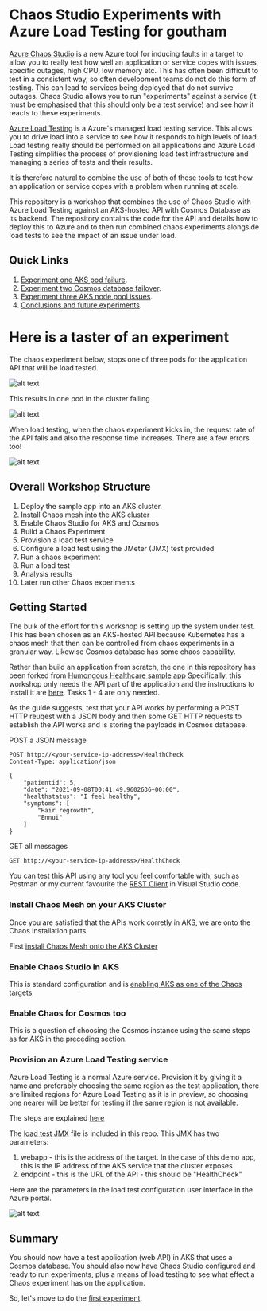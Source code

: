 # Chaos Studio Experiments with Azure Load Testing for goutham

[Azure Chaos Studio]( https://learn.microsoft.com/en-us/azure/chaos-studio/chaos-studio-overview) is a new Azure tool for inducing faults in a target to allow you to really test how well an application or service copes with issues, specific outages, high CPU, low memory etc. This has often been difficult to test in a consistent way, so often development teams do not do this form of testing. This can lead to services being deployed that do not survive outages. Chaos Studio allows you to run "experiments" against a service (it must be emphasised that this should only be a test service) and see how it reacts to these experiments.

[Azure Load Testing](https://learn.microsoft.com/en-us/azure/load-testing/overview-what-is-azure-load-testing) is a Azure's managed load testing service. This allows you to drive load into a service to see how it responds to high levels of load. Load testing really should be performed on all applications and Azure Load Testing simplifies the process of provisioning load test infrastructure and managing a series of tests and their results.

It is therefore natural to combine the use of both of these tools to test how an application or service copes with a problem when running at scale.

This repository is a workshop that combines the use of Chaos Studio with Azure Load Testing against an AKS-hosted API with Cosmos Database as its backend. The repository contains the code for the API and details how to deploy this to Azure and to then run combined chaos experiments alongside load tests to see the impact of an issue under load.

## Quick Links
1. [Experiment one AKS pod failure](experiment-one.md).
2. [Experiment two Cosmos database failover](experiment-two.md).
3. [Experiment three AKS node pool issues](experiment-three.md).
4. [Conclusions and future experiments](conclusion-future.md).

# Here is a taster of an experiment

The chaos experiment below, stops one of three pods for the application API that will be load tested.

![alt text](Humongous.Healthcare/images/chaos-edit-experiment-1.png "Chaos Experiment")

This results in one pod in the cluster failing

![alt text](Humongous.Healthcare/images/chaos-aks-during-experiment-1.png "AKS pod failure")

When load testing, when the chaos experiment kicks in, the request rate of the API falls and also the response time increases. There are a few errors too!

![alt text](Humongous.Healthcare/images/chaos-load-test-run-experiment-1.png "Load Test Results")

## Overall Workshop Structure

1. Deploy the sample app into an AKS cluster.
2. Install Chaos mesh into the AKS cluster
3. Enable Chaos Studio for AKS and Cosmos
4. Build a Chaos Experiment
5. Provision a load test service
6. Configure a load test using the JMeter (JMX) test provided
7. Run a chaos experiment
8. Run a load test
9. Analysis results
10. Later run other Chaos experiments

## Getting Started

The bulk of the effort for this workshop is setting up the system under test. This has been chosen as an AKS-hosted API because Kubernetes has a chaos mesh that then can be controlled from chaos experiments in a granular way. Likewise Cosmos database has some chaos capability.

Rather than build an application from scratch, the one in this repository has been forked from [Humongous Healthcare sample app](https://github.com/microsoft/winwithappplatpoc/blob/main/Hands-On%20Lab.md#overview) Specifically, this workshop only needs the API part of the application and the instructions to install it are [here](https://github.com/microsoft/winwithappplatpoc/blob/main/Hands-On%20Lab.md#exercise-2--review-and-publish-the-humongous-healthcare-web-api-service). Tasks 1 - 4 are only needed.

As the guide suggests, test that your API works by performing a POST HTTP reuqest with a JSON body and then some GET HTTP requests to establish the API works and is storing the payloads in Cosmos database.

POST a JSON message
```
POST http://<your-service-ip-address>/HealthCheck
Content-Type: application/json

{
    "patientid": 5,
    "date": "2021-09-08T00:41:49.9602636+00:00",
    "healthstatus": "I feel healthy",
    "symptoms": [
        "Hair regrowth",
        "Ennui"
    ]
}
```

GET all messages
```
GET http://<your-service-ip-address>/HealthCheck
```
You can test this API using any tool you feel comfortable with, such as Postman or my current favourite the [REST Client](https://marketplace.visualstudio.com/items?itemName=humao.rest-client) in Visual Studio code. 

### Install Chaos Mesh on your AKS Cluster

Once you are satisfied that the APIs work corretly in AKS, we are onto the Chaos installation parts. 

First [install Chaos Mesh onto the AKS Cluster ](https://learn.microsoft.com/en-us/azure/chaos-studio/chaos-studio-tutorial-aks-portal#set-up-chaos-mesh-on-your-aks-cluster)

### Enable Chaos Studio in AKS

This is standard configuration and is [enabling AKS as one of the Chaos targets](https://learn.microsoft.com/en-us/azure/chaos-studio/chaos-studio-tutorial-aks-portal#enable-chaos-studio-on-your-aks-cluster)

### Enable Chaos for Cosmos too

This is a question of choosing the Cosmos instance using the same steps as for AKS in the preceding section.

### Provision an Azure Load Testing service

Azure Load Testing is a normal Azure service. Provision it by giving it a name and preferably choosing the same region as the test application, there are limited regions for Azure Load Testing as it is in preview, so choosing one nearer will be better for testing if the same region is not available.

The steps are explained [here](https://learn.microsoft.com/en-us/azure/load-testing/quickstart-create-and-run-load-test#create-an-azure-load-testing-resource)

The [load test JMX](Humongous.Healthcare/loadtest/aks-chaos-1.jmx) file is included in this repo. This JMX has two parameters:
1. webapp - this is the address of the target. In the case of this demo app, this is the IP address of the AKS service that the cluster exposes
2. endpoint - this is the URL of the API - this should be "HealthCheck"

Here are the parameters in the load test configuration user interface in the Azure portal.

![alt text](Humongous.Healthcare/images/load-test-parameters-2.png "Load test parameters")


## Summary

You should now have a test application (web API) in AKS that uses a Cosmos database. You should also now have Chaos Studio configured and ready to run experiments, plus a means of load testing to see what effect a Chaos experiment has on the application.

So, let's move to do the [first experiment](experiment-one.md).
